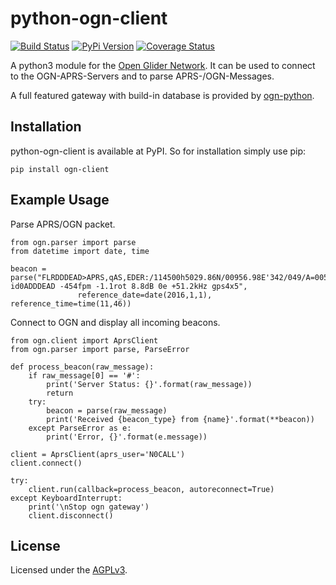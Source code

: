 # python-ogn-client

[![Build Status](https://travis-ci.org/glidernet/python-ogn-client.svg?branch=master)](https://travis-ci.org/glidernet/python-ogn-client)
[![PyPi Version](https://img.shields.io/pypi/v/ogn-client.svg)](https://pypi.python.org/pypi/ogn-client)
[![Coverage Status](https://coveralls.io/repos/github/glidernet/python-ogn-client/badge.svg?branch=master)](https://coveralls.io/github/glidernet/python-ogn-client?branch=master)

A python3 module for the [Open Glider Network](http://wiki.glidernet.org/).
It can be used to connect to the OGN-APRS-Servers and to parse APRS-/OGN-Messages.

A full featured gateway with build-in database is provided by [ogn-python](https://github.com/glidernet/ogn-python).


## Installation

python-ogn-client is available at PyPI. So for installation simply use pip:

```
pip install ogn-client
```

## Example Usage

Parse APRS/OGN packet.

```
from ogn.parser import parse
from datetime import date, time

beacon = parse("FLRDDDEAD>APRS,qAS,EDER:/114500h5029.86N/00956.98E'342/049/A=005524 id0ADDDEAD -454fpm -1.1rot 8.8dB 0e +51.2kHz gps4x5",
               reference_date=date(2016,1,1), reference_time=time(11,46))
```

Connect to OGN and display all incoming beacons.

```
from ogn.client import AprsClient
from ogn.parser import parse, ParseError

def process_beacon(raw_message):
    if raw_message[0] == '#':
        print('Server Status: {}'.format(raw_message))
        return
    try:
        beacon = parse(raw_message)
        print('Received {beacon_type} from {name}'.format(**beacon))
    except ParseError as e:
        print('Error, {}'.format(e.message))

client = AprsClient(aprs_user='N0CALL')
client.connect()

try:
    client.run(callback=process_beacon, autoreconnect=True)
except KeyboardInterrupt:
    print('\nStop ogn gateway')
    client.disconnect()
```

## License
Licensed under the [AGPLv3](LICENSE).
